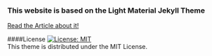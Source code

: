 ### This website is based on the Light Material Jekyll Theme
[Read the Article about it!](http://himsel.me/material-theme/2016/09/19/use-my-jekyll-theme.html)  

####License
[![License: MIT](https://img.shields.io/badge/License-MIT-yellow.svg)](https://opensource.org/licenses/MIT)  
This theme is distributed under the MIT License.
